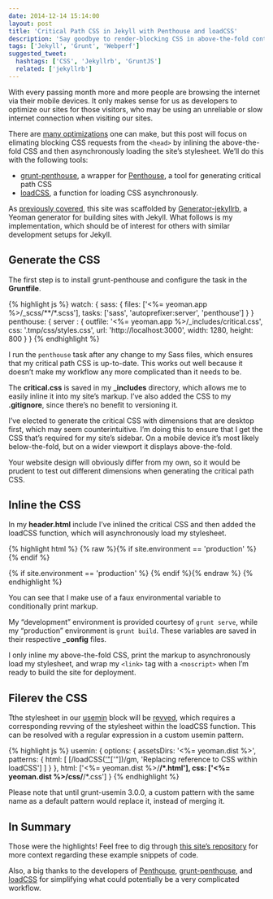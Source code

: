 ```yaml
---
date: 2014-12-14 15:14:00
layout: post
title: 'Critical Path CSS in Jekyll with Penthouse and loadCSS'
description: 'Say goodbye to render-blocking CSS in above-the-fold content.'
tags: ['Jekyll', 'Grunt', 'Webperf']
suggested_tweet:
  hashtags: ['CSS', 'Jekyllrb', 'GruntJS']
  related: ['jekyllrb']
---
```


With every passing month more and more people are browsing the internet via their mobile devices. It only makes sense for us as developers to optimize our sites for those visitors, who may be using an unreliable or slow internet connection when visiting our sites.

There are [many optimizations](https://developers.google.com/speed/docs/insights/rules) one can make, but this post will focus on elimating blocking CSS requests from the `<head>` by inlining the above-the-fold CSS and then asynchronously loading the site’s stylesheet. We’ll do this with the following tools:

- [grunt-penthouse](https://github.com/fatso83/grunt-penthouse), a wrapper for [Penthouse](https://github.com/pocketjoso/penthouse), a tool for generating critical path CSS
- [loadCSS](https://github.com/filamentgroup/loadCSS), a function for loading CSS asynchronously.

As [previously covered](http://davidensinger.com/2014/11/ode-to-grunt-yeoman-and-generator-jekyllrb/), this site was scaffolded by [Generator-jekyllrb](https://github.com/robwierzbowski/generator-jekyllrb), a Yeoman generator for building sites with Jekyll. What follows is my implementation, which should be of interest for others with similar development setups for Jekyll.

## Generate the CSS
The first step is to install grunt-penthouse and configure the task in the **Gruntfile**.

{% highlight js %}
watch: {
    sass: {
        files: ['<%= yeoman.app %>/_scss/**/*.scss'],
        tasks: ['sass', 'autoprefixer:server', 'penthouse']
    }
}
penthouse: {
    server : {
        outfile: '<%= yeoman.app %>/_includes/critical.css',
        css: '.tmp/css/styles.css',
        url: 'http://localhost:3000',
        width: 1280,
        height: 800
    }
}
{% endhighlight %}

I run the `penthouse` task after any change to my Sass files, which ensures that my critical path CSS is up-to-date. This works out well because it doesn’t make my workflow any more complicated than it needs to be.

The **critical.css** is saved in my **_includes** directory, which allows me to easily inline it into my site’s markup. I’ve also added the CSS to my **.gitignore**, since there’s no benefit to versioning it.

I’ve elected to generate the critical CSS with dimensions that are desktop first, which may seem counterintuitive. I’m doing this to ensure that I get the CSS that’s required for my site’s sidebar. On a mobile device it’s most likely below-the-fold, but on a wider viewport it displays above-the-fold.

Your website design will obviously differ from my own, so it would be prudent to test out different dimensions when generating the critical path CSS.

## Inline the CSS
In my **header.html** include I’ve inlined the critical CSS and then added the loadCSS function, which will asynchronously load my stylesheet.

{% highlight html %}
{% raw %}{% if site.environment == 'production' %}
    <style>{% include critical.css %}</style>
    <script>
        {% include loadCSS.js %}
        loadCSS("/css/styles.css");
    </script>
    <noscript>
{% endif %}

<!-- build:css({app,.tmp}) /css/styles.css -->
<link href="/css/styles.css" rel="stylesheet" type="text/css">
<!-- endbuild -->

{% if site.environment == 'production' %}
    </noscript>
{% endif %}{% endraw %}
{% endhighlight %}

You can see that I make use of a faux environmental variable to conditionally print markup.

My “development” environment is provided courtesy of `grunt serve`, while my “production” environment is `grunt build`. These variables are saved in their respective **_config** files.

I only inline my above-the-fold CSS, print the markup to asynchronously load my stylesheet, and wrap my `<link>` tag with a `<noscript>` when I’m ready to build the site for deployment.

## Filerev the CSS
Tthe stylesheet in our [usemin](https://github.com/yeoman/grunt-usemin) block will be [revved](https://github.com/yeoman/grunt-filerev), which requires a corresponding revving of the stylesheet within the loadCSS function. This can be resolved with a regular expression in a custom usemin pattern.

{% highlight js %}
usemin: {
  options: {
    assetsDirs: '<%= yeoman.dist %>',
    patterns: {
      html: [
        [/loadCSS\(['"]([^"']+)['"]\)/gm, 'Replacing reference to CSS within loadCSS']
      ]
    }
  },
  html: ['<%= yeoman.dist %>/**/*.html'],
  css: ['<%= yeoman.dist %>/css/**/*.css']
}
{% endhighlight %}

Please note that until grunt-usemin 3.0.0, a custom pattern with the same name as a default pattern would replace it, instead of merging it.

## In Summary
Those were the highlights! Feel free to dig through [this site’s repository](https://github.com/davidensinger/davidensinger.github.io) for more context regarding these example snippets of code.

Also, a big thanks to the developers of [Penthouse](https://github.com/pocketjoso/penthouse), [grunt-penthouse](https://github.com/fatso83/grunt-penthouse), and [loadCSS](https://github.com/filamentgroup/loadCSS) for simplifying what could potentially be a very complicated workflow.
